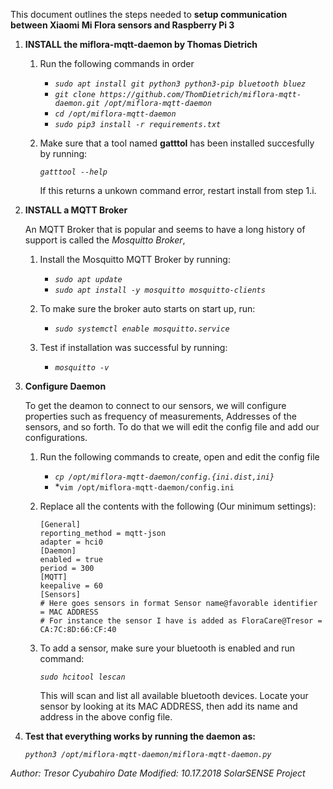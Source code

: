 This document outlines the steps needed to **setup communication between Xiaomi Mi Flora sensors and Raspberry Pi 3**

1. **INSTALL the miflora-mqtt-daemon by Thomas Dietrich**
	
	1. Run the following commands in order

		* *`sudo apt install git python3 python3-pip bluetooth bluez`*
		* *`git clone https://github.com/ThomDietrich/miflora-mqtt-daemon.git /opt/miflora-mqtt-daemon`*
		* *`cd /opt/miflora-mqtt-daemon`*
		* *`sudo pip3 install -r requirements.txt`*

	2. Make sure that a tool named **gatttol** has been installed succesfully by running:

		*```gatttool --help```*

		If this returns a unkown command error, restart install from step 1.i.

2. **INSTALL a MQTT Broker**
	
	An MQTT Broker that is popular and seems to have a long history of support is called the *Mosquitto Broker*, 

	1. Install the Mosquitto MQTT Broker by running: 

		* *```sudo apt update```*
		* *```sudo apt install -y mosquitto mosquitto-clients```* 

	2. To make sure the broker auto starts on start up, run:

		* *```sudo systemctl enable mosquitto.service```* 

	3. Test if installation was successful by running: 

		* *```mosquitto -v```* 

3. **Configure Daemon** 

	To get the deamon to connect to our sensors, we will configure properties such as frequency of measurements, Addresses of the sensors, and so forth. To do that we will edit the config file and add our configurations.

	1. Run the following commands to create, open and edit the config file


		* *```cp /opt/miflora-mqtt-daemon/config.{ini.dist,ini}```* 
		* *```vim /opt/miflora-mqtt-daemon/config.ini```

	2. Replace all the contents with the following (Our minimum settings):

		```
		[General]
		reporting_method = mqtt-json
		adapter = hci0
		[Daemon]
		enabled = true
		period = 300
		[MQTT]
		keepalive = 60
		[Sensors]
		# Here goes sensors in format Sensor name@favorable identifier = MAC ADDRESS
		# For instance the sensor I have is added as FloraCare@Tresor = CA:7C:8D:66:CF:40
		```
	3. To add a sensor, make sure your bluetooth is enabled and run command:

		*`sudo hcitool lescan`*

		This will scan and list all available bluetooth devices. Locate your sensor by looking at its MAC ADDRESS, then add its name and address in the above config file.


4. **Test that everything works by running the daemon as:**

	*`python3 /opt/miflora-mqtt-daemon/miflora-mqtt-daemon.py`*


	

*Author: Tresor Cyubahiro
Date Modified: 10.17.2018
SolarSENSE Project*
